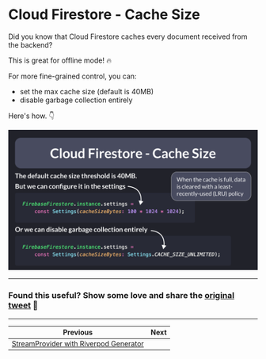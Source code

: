 # Cloud Firestore - Cache Size

Did you know that Cloud Firestore caches every document received from the backend?

This is great for offline mode! 🔥

For more fine-grained control, you can:

- set the max cache size (default is 40MB)
- disable garbage collection entirely

Here's how. 👇

![](096.png)

---

### Found this useful? Show some love and share the [original tweet](https://twitter.com/biz84/status/1633800807492534272) 🙏

---

| Previous | Next |
| -------- | ---- |
| [StreamProvider with Riverpod Generator](../0095-stream-provider-generator/index.md) |  |

